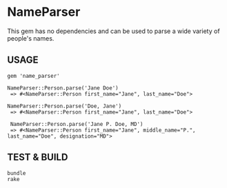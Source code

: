 # NameParser

This gem has no dependencies and can be used to parse a wide variety of people's names.

## USAGE
```
gem 'name_parser'

NameParser::Person.parse('Jane Doe')
 => #<NameParser::Person first_name="Jane", last_name="Doe">

NameParser::Person.parse('Doe, Jane')
 => #<NameParser::Person first_name="Jane", last_name="Doe">

 NameParser::Person.parse('Jane P. Doe, MD')
 => #<NameParser::Person first_name="Jane", middle_name="P.", last_name="Doe", designation="MD">

```

## TEST & BUILD
```
bundle
rake
```
